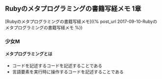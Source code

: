 ## Rubyのメタプログラミングの書籍写経メモ 1章

[Rubyのメタプログラミングの書籍写経メモ]({% post_url 2017-09-10-Rubyのメタプログラミングの書籍写経メモ %})

### 少女M

#### メタプログラミングとは

- コードを記述するコードを記述することである
- 言語要素を実行時に操作するコードを記述することである
